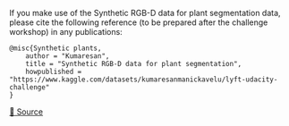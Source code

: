 If you make use of the Synthetic RGB-D data for plant segmentation data, please cite the following reference (to be prepared after the challenge workshop) in any publications:

```
@misc{Synthetic plants,
	author = "Kumaresan",
	title = "Synthetic RGB-D data for plant segmentation",
	howpublished = "https://www.kaggle.com/datasets/kumaresanmanickavelu/lyft-udacity-challenge"
}
```

[🔗 Source](https://www.kaggle.com/datasets/kumaresanmanickavelu/lyft-udacity-challenge)
